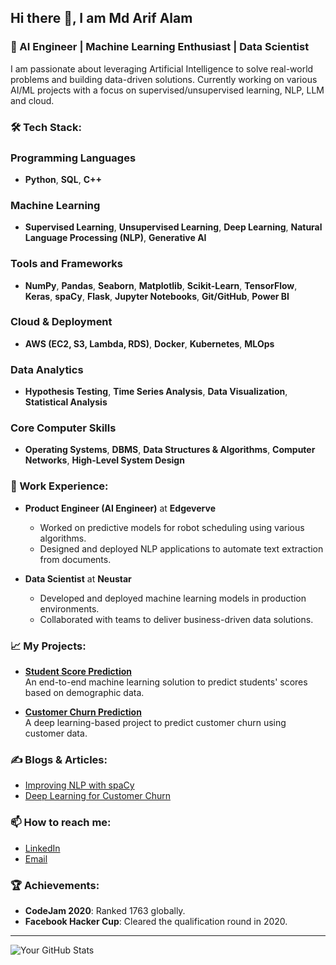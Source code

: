 ## Hi there 👋, I am Md Arif Alam

### 🌟 AI Engineer | Machine Learning Enthusiast | Data Scientist

I am passionate about leveraging Artificial Intelligence to solve real-world problems and building data-driven solutions. Currently working on various AI/ML projects with a focus on supervised/unsupervised learning, NLP, LLM and cloud.

### 🛠 Tech Stack:

### Programming Languages
- **Python**, **SQL**, **C++**

### Machine Learning
- **Supervised Learning**, **Unsupervised Learning**, **Deep Learning**, **Natural Language Processing (NLP)**, **Generative AI**

### Tools and Frameworks
- **NumPy**, **Pandas**, **Seaborn**, **Matplotlib**, **Scikit-Learn**, **TensorFlow**, **Keras**, **spaCy**, **Flask**, **Jupyter Notebooks**, **Git/GitHub**, **Power BI**

### Cloud & Deployment
- **AWS (EC2, S3, Lambda, RDS)**, **Docker**, **Kubernetes**, **MLOps**

### Data Analytics
- **Hypothesis Testing**, **Time Series Analysis**, **Data Visualization**, **Statistical Analysis**

### Core Computer Skills
- **Operating Systems**, **DBMS**, **Data Structures & Algorithms**, **Computer Networks**, **High-Level System Design**

### 💼 Work Experience:
- **Product Engineer (AI Engineer)** at **Edgeverve**  
  - Worked on predictive models for robot scheduling using various algorithms.  
  - Designed and deployed NLP applications to automate text extraction from documents.
  
- **Data Scientist** at **Neustar**  
  - Developed and deployed machine learning models in production environments.  
  - Collaborated with teams to deliver business-driven data solutions.

### 📈 My Projects:
- **[Student Score Prediction](#)**  
  An end-to-end machine learning solution to predict students' scores based on demographic data.

- **[Customer Churn Prediction](#)**  
  A deep learning-based project to predict customer churn using customer data.

### ✍️ Blogs & Articles:
- [Improving NLP with spaCy](#)  
- [Deep Learning for Customer Churn](#)

### 📫 How to reach me:
- [LinkedIn](https://www.linkedin.com/in/md-arif-alam-733850162/)  
- [Email](mailto:arifalam957656@gmail.com)

### 🏆 Achievements:
- **CodeJam 2020**: Ranked 1763 globally.
- **Facebook Hacker Cup**: Cleared the qualification round in 2020.

---

![Your GitHub Stats](https://github-readme-stats.vercel.app/api?username=YOUR_USERNAME&show_icons=true&theme=radical)

